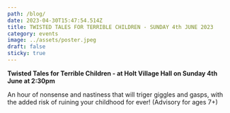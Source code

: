 ```yaml
---
path: /blog/
date: 2023-04-30T15:47:54.514Z
title: TWISTED TALES FOR TERRIBLE CHILDREN - SUNDAY 4th JUNE 2023
category: events
image: ../assets/poster.jpeg
draft: false
sticky: true
---
```

**Twisted Tales for Terrible Children - at Holt Village Hall on Sunday 4th June at 2:30pm**



An hour of nonsense and nastiness that will triger giggles and gasps, with the added risk of ruining your childhood for ever!  (Advisory for ages 7+)